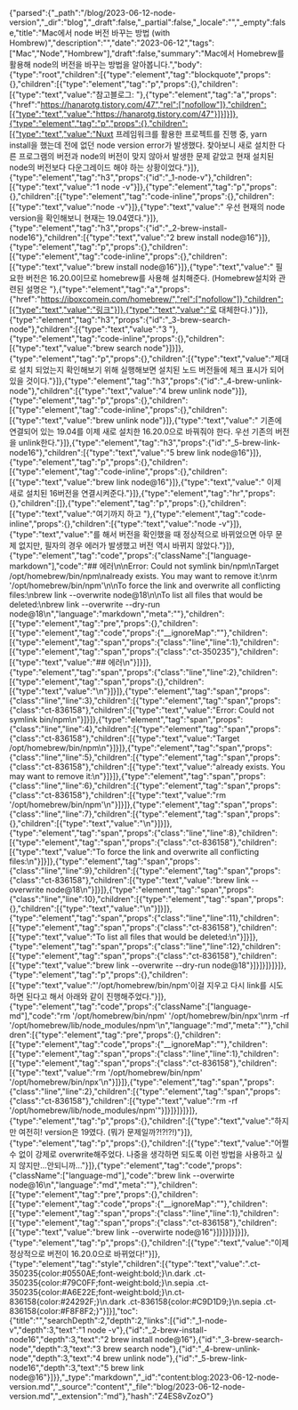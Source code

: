 {"parsed":{"_path":"/blog/2023-06-12-node-version","_dir":"blog","_draft":false,"_partial":false,"_locale":"","_empty":false,"title":"Mac에서 node 버전 바꾸는 방법 (with Hombrew)","description":"","date":"2023-06-12","tags":["Mac","Node","Hombrew"],"draft":false,"summary":"Mac에서 Homebrew를 활용해 node의 버전을 바꾸는 방법을 알아봅니다.","body":{"type":"root","children":[{"type":"element","tag":"blockquote","props":{},"children":[{"type":"element","tag":"p","props":{},"children":[{"type":"text","value":"참고블로그: "},{"type":"element","tag":"a","props":{"href":"https://hanarotg.tistory.com/47","rel":["nofollow"]},"children":[{"type":"text","value":"https://hanarotg.tistory.com/47"}]}]}]},{"type":"element","tag":"p","props":{},"children":[{"type":"text","value":"Nuxt 프레임워크를 활용한 프로젝트를 진행 중, yarn install을 했는데 전에 없던 node version error가 발생했다. 찾아보니 새로 설치한 다른 프로그램의 버전과 node의 버전이 맞지 않아서 발생한 문제 같았고 현재 설치된 node의 버전보다 다운그레이드 해야 하는 상황이었다."}]},{"type":"element","tag":"h3","props":{"id":"_1-node-v"},"children":[{"type":"text","value":"1 node -v"}]},{"type":"element","tag":"p","props":{},"children":[{"type":"element","tag":"code-inline","props":{},"children":[{"type":"text","value":"node -v"}]},{"type":"text","value":" 우선 현재의 node version을 확인해보니 현재는 19.04였다."}]},{"type":"element","tag":"h3","props":{"id":"_2-brew-install-node16"},"children":[{"type":"text","value":"2 brew install node@16"}]},{"type":"element","tag":"p","props":{},"children":[{"type":"element","tag":"code-inline","props":{},"children":[{"type":"text","value":"brew install node@16"}]},{"type":"text","value":" 필요한 버전은 16.20.0이므로 homebrew를 사용해 설치해준다. (Homebrew설치와 관련된 설명은 "},{"type":"element","tag":"a","props":{"href":"https://iboxcomein.com/homebrew/","rel":["nofollow"]},"children":[{"type":"text","value":"링크"}]},{"type":"text","value":"로 대체한다.)"}]},{"type":"element","tag":"h3","props":{"id":"_3-brew-search-node"},"children":[{"type":"text","value":"3 "},{"type":"element","tag":"code-inline","props":{},"children":[{"type":"text","value":"brew search node"}]}]},{"type":"element","tag":"p","props":{},"children":[{"type":"text","value":"제대로 설치 되었는지 확인해보기 위해 실행해보면 설치된 노드 버전들에 체크 표시가 되어 있을 것이다."}]},{"type":"element","tag":"h3","props":{"id":"_4-brew-unlink-node"},"children":[{"type":"text","value":"4 brew unlink node"}]},{"type":"element","tag":"p","props":{},"children":[{"type":"element","tag":"code-inline","props":{},"children":[{"type":"text","value":"brew unlink node"}]},{"type":"text","value":" 기존에 연결되어 있는 19.04를 이제 새로 설치한 16.20.0으로 바꿔줘야 한다. 우선 기존의 버전을 unlink한다."}]},{"type":"element","tag":"h3","props":{"id":"_5-brew-link-node16"},"children":[{"type":"text","value":"5 brew link node@16"}]},{"type":"element","tag":"p","props":{},"children":[{"type":"element","tag":"code-inline","props":{},"children":[{"type":"text","value":"brew link node@16"}]},{"type":"text","value":" 이제 새로 설치된 16버전을 연결시켜준다."}]},{"type":"element","tag":"hr","props":{},"children":[]},{"type":"element","tag":"p","props":{},"children":[{"type":"text","value":"여기까지 하고 "},{"type":"element","tag":"code-inline","props":{},"children":[{"type":"text","value":"node -v"}]},{"type":"text","value":"를 해서 버전을 확인했을 때 정상적으로 바뀌었으면 아무 문제 없지만, 필자의 경우 에러가 발생했고 버전 역시 바뀌지 않았다."}]},{"type":"element","tag":"code","props":{"className":["language-markdown"],"code":"## 에러\n\nError: Could not symlink bin/npm\nTarget /opt/homebrew/bin/npm\nalready exists. You may want to remove it:\nrm '/opt/homebrew/bin/npm'\n\nTo force the link and overwrite all conflicting files:\nbrew link --overwrite node@18\n\nTo list all files that would be deleted:\nbrew link --overwrite --dry-run node@18\n","language":"markdown","meta":""},"children":[{"type":"element","tag":"pre","props":{},"children":[{"type":"element","tag":"code","props":{"__ignoreMap":""},"children":[{"type":"element","tag":"span","props":{"class":"line","line":1},"children":[{"type":"element","tag":"span","props":{"class":"ct-350235"},"children":[{"type":"text","value":"## 에러\n"}]}]},{"type":"element","tag":"span","props":{"class":"line","line":2},"children":[{"type":"element","tag":"span","props":{},"children":[{"type":"text","value":"\n"}]}]},{"type":"element","tag":"span","props":{"class":"line","line":3},"children":[{"type":"element","tag":"span","props":{"class":"ct-836158"},"children":[{"type":"text","value":"Error: Could not symlink bin/npm\n"}]}]},{"type":"element","tag":"span","props":{"class":"line","line":4},"children":[{"type":"element","tag":"span","props":{"class":"ct-836158"},"children":[{"type":"text","value":"Target /opt/homebrew/bin/npm\n"}]}]},{"type":"element","tag":"span","props":{"class":"line","line":5},"children":[{"type":"element","tag":"span","props":{"class":"ct-836158"},"children":[{"type":"text","value":"already exists. You may want to remove it:\n"}]}]},{"type":"element","tag":"span","props":{"class":"line","line":6},"children":[{"type":"element","tag":"span","props":{"class":"ct-836158"},"children":[{"type":"text","value":"rm '/opt/homebrew/bin/npm'\n"}]}]},{"type":"element","tag":"span","props":{"class":"line","line":7},"children":[{"type":"element","tag":"span","props":{},"children":[{"type":"text","value":"\n"}]}]},{"type":"element","tag":"span","props":{"class":"line","line":8},"children":[{"type":"element","tag":"span","props":{"class":"ct-836158"},"children":[{"type":"text","value":"To force the link and overwrite all conflicting files:\n"}]}]},{"type":"element","tag":"span","props":{"class":"line","line":9},"children":[{"type":"element","tag":"span","props":{"class":"ct-836158"},"children":[{"type":"text","value":"brew link --overwrite node@18\n"}]}]},{"type":"element","tag":"span","props":{"class":"line","line":10},"children":[{"type":"element","tag":"span","props":{},"children":[{"type":"text","value":"\n"}]}]},{"type":"element","tag":"span","props":{"class":"line","line":11},"children":[{"type":"element","tag":"span","props":{"class":"ct-836158"},"children":[{"type":"text","value":"To list all files that would be deleted:\n"}]}]},{"type":"element","tag":"span","props":{"class":"line","line":12},"children":[{"type":"element","tag":"span","props":{"class":"ct-836158"},"children":[{"type":"text","value":"brew link --overwrite --dry-run node@18"}]}]}]}]}]},{"type":"element","tag":"p","props":{},"children":[{"type":"text","value":"'/opt/homebrew/bin/npm'이걸 지우고 다시 link를 시도하면 된다고 해서 아래와 같이 진행해주었다."}]},{"type":"element","tag":"code","props":{"className":["language-md"],"code":"rm '/opt/homebrew/bin/npm' '/opt/homebrew/bin/npx'\nrm -rf '/opt/homebrew/lib/node_modules/npm'\n","language":"md","meta":""},"children":[{"type":"element","tag":"pre","props":{},"children":[{"type":"element","tag":"code","props":{"__ignoreMap":""},"children":[{"type":"element","tag":"span","props":{"class":"line","line":1},"children":[{"type":"element","tag":"span","props":{"class":"ct-836158"},"children":[{"type":"text","value":"rm '/opt/homebrew/bin/npm' '/opt/homebrew/bin/npx'\n"}]}]},{"type":"element","tag":"span","props":{"class":"line","line":2},"children":[{"type":"element","tag":"span","props":{"class":"ct-836158"},"children":[{"type":"text","value":"rm -rf '/opt/homebrew/lib/node_modules/npm'"}]}]}]}]}]},{"type":"element","tag":"p","props":{},"children":[{"type":"text","value":"하지만 여전히! version은 19였다. (뭐가 문제일까?!?!?!)"}]},{"type":"element","tag":"p","props":{},"children":[{"type":"text","value":"어쩔 수 없이 강제로 overwrite해주었다. 나중을 생각하면 되도록 이런 방법을 사용하고 싶지 않지만...안되니까..."}]},{"type":"element","tag":"code","props":{"className":["language-md"],"code":"brew link --overwirte node@16\n","language":"md","meta":""},"children":[{"type":"element","tag":"pre","props":{},"children":[{"type":"element","tag":"code","props":{"__ignoreMap":""},"children":[{"type":"element","tag":"span","props":{"class":"line","line":1},"children":[{"type":"element","tag":"span","props":{"class":"ct-836158"},"children":[{"type":"text","value":"brew link --overwirte node@16"}]}]}]}]}]},{"type":"element","tag":"p","props":{},"children":[{"type":"text","value":"이제 정상적으로 버전이 16.20.0으로 바뀌었다!"}]},{"type":"element","tag":"style","children":[{"type":"text","value":".ct-350235{color:#0550AE;font-weight:bold;}\n.dark .ct-350235{color:#79C0FF;font-weight:bold;}\n.sepia .ct-350235{color:#A6E22E;font-weight:bold;}\n.ct-836158{color:#24292F;}\n.dark .ct-836158{color:#C9D1D9;}\n.sepia .ct-836158{color:#F8F8F2;}"}]}],"toc":{"title":"","searchDepth":2,"depth":2,"links":[{"id":"_1-node-v","depth":3,"text":"1 node -v"},{"id":"_2-brew-install-node16","depth":3,"text":"2 brew install node@16"},{"id":"_3-brew-search-node","depth":3,"text":"3 brew search node"},{"id":"_4-brew-unlink-node","depth":3,"text":"4 brew unlink node"},{"id":"_5-brew-link-node16","depth":3,"text":"5 brew link node@16"}]}},"_type":"markdown","_id":"content:blog:2023-06-12-node-version.md","_source":"content","_file":"blog/2023-06-12-node-version.md","_extension":"md"},"hash":"Z4ES8vZozO"}